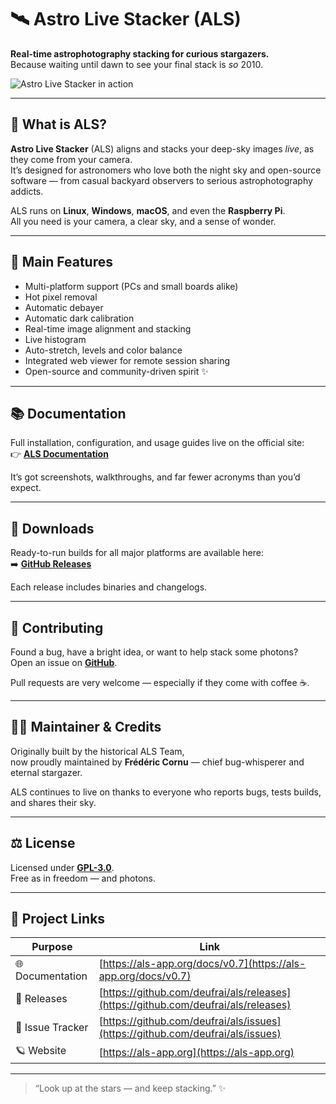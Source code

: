 # 🛰️ Astro Live Stacker (ALS)

**Real-time astrophotography stacking for curious stargazers.**  
Because waiting until dawn to see your final stack is *so* 2010.

![Astro Live Stacker in action](./als-screenshot.png)


---

## 🌌 What is ALS?

**Astro Live Stacker** (ALS) aligns and stacks your deep-sky images *live*, as they come from your camera.  
It’s designed for astronomers who love both the night sky and open-source software — from casual backyard observers to
serious astrophotography addicts.

ALS runs on **Linux**, **Windows**, **macOS**, and even the **Raspberry Pi**.  
All you need is your camera, a clear sky, and a sense of wonder.

---

## 🔭 Main Features

- Multi-platform support (PCs and small boards alike)
- Hot pixel removal
- Automatic debayer
- Automatic dark calibration
- Real-time image alignment and stacking
- Live histogram
- Auto-stretch, levels and color balance
- Integrated web viewer for remote session sharing
- Open-source and community-driven spirit ✨

---

## 📚 Documentation

Full installation, configuration, and usage guides live on the official site:  
👉 [**ALS Documentation**](https://als-app.org/docs/v0.7)

It’s got screenshots, walkthroughs, and far fewer acronyms than you’d expect.

---

## 💾 Downloads

Ready-to-run builds for all major platforms are available here:  
➡️ [**GitHub Releases**](https://github.com/deufrai/als/releases)

Each release includes binaries and changelogs.

---

## 🤝 Contributing

Found a bug, have a bright idea, or want to help stack some photons?  
Open an issue on [**GitHub**](https://github.com/deufrai/als/issues).

Pull requests are very welcome — especially if they come with coffee ☕.

---

## 👨‍🚀 Maintainer & Credits

Originally built by the historical ALS Team,  
now proudly maintained by **Frédéric Cornu** — chief bug-whisperer and eternal stargazer.

ALS continues to live on thanks to everyone who reports bugs, tests builds, and shares their sky.

---

## ⚖️ License

Licensed under [**GPL-3.0**](LICENSE).  
Free as in freedom — and photons.

---

## 🧭 Project Links

| Purpose          | Link                                                                               |
|------------------|------------------------------------------------------------------------------------|
| 🌐 Documentation | [https://als-app.org/docs/v0.7](https://als-app.org/docs/v0.7)                     |
| 💾 Releases      | [https://github.com/deufrai/als/releases](https://github.com/deufrai/als/releases) |
| 🐞 Issue Tracker | [https://github.com/deufrai/als/issues](https://github.com/deufrai/als/issues)     |
| 🪐 Website       | [https://als-app.org](https://als-app.org)                                         |

---

> “Look up at the stars — and keep stacking.” ✨
